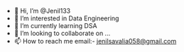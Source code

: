 - 👋 Hi, I’m @Jenil133
- 👀 I’m interested in Data Engineering
- 🌱 I’m currently learning DSA
- 💞️ I’m looking to collaborate on ...
- 📫 How to reach me email:- jenilsavalia058@gmail.com

<!---
Jenil133/Jenil133 is a ✨ special ✨ repository because its `README.md` (this file) appears on your GitHub profile.
You can click the Preview link to take a look at your changes.
--->
